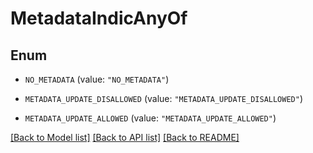 # MetadataIndicAnyOf

## Enum


* `NO_METADATA` (value: `"NO_METADATA"`)

* `METADATA_UPDATE_DISALLOWED` (value: `"METADATA_UPDATE_DISALLOWED"`)

* `METADATA_UPDATE_ALLOWED` (value: `"METADATA_UPDATE_ALLOWED"`)


[[Back to Model list]](../README.md#documentation-for-models) [[Back to API list]](../README.md#documentation-for-api-endpoints) [[Back to README]](../README.md)


